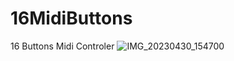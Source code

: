 # 16MidiButtons
 16 Buttons Midi Controler
![IMG_20230430_154700](https://user-images.githubusercontent.com/30392727/235519799-c9c39eb0-3818-4354-830d-be152f640272.jpg)
